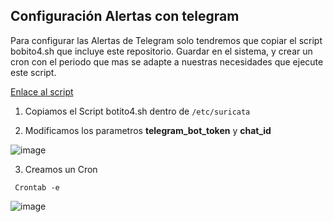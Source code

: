 ## Configuración Alertas con telegram

Para configurar las Alertas de Telegram solo tendremos que copiar el script bobito4.sh que incluye este repositorio. Guardar en el sistema, y crear un cron con el periodo que mas se adapte a nuestras necesidades que ejecute este script. 

[Enlace al script](botito4.sh)

1. Copiamos el Script botito4.sh dentro de ```/etc/suricata```

2. Modificamos los parametros **telegram_bot_token** y **chat_id**

![image](https://github.com/Scosrom/Suricata-Telegram/assets/114906778/67c26142-2b9a-4c7e-91a4-8a50338a1d71)

3. Creamos un Cron

``` Crontab -e```

![image](https://github.com/Scosrom/Suricata-Telegram/assets/114906778/aed53f86-ba5f-487b-9e14-5e119b4c6df7)
